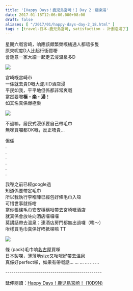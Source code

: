 ```yaml
---
title: '[Happy Days！鹿児島宮崎！] Day 2：極楽湯'
date: 2017-01-18T12:06:00.000+08:00
draft: false
aliases: [ "/2017/01/happy-days-day-2_18.html" ]
tags : [travel-日本-鹿兒島宮崎, satisfaction - 計劃泡湯了]
---
```


星期六嘅宮崎，响應該頗繁榮嘅橘通人都唔多隻  
原來呢度D人比起行街買嘢  
會鍾意一家大細一起走去浸溫泉多D  

![](/images/kojkmi2f.jpg)

宮崎嘅宮崎市  
一係就去貴D嘅大淀川D酒店浸  
平民如我，平平地但係都非常爽嘅  
當然要嚟**極・楽・湯**！  
如其名真係爆極樂  

![](/images/kojkmi2f1.jpg)

不過嘛，居民式浸係要自己帶毛巾  
無咪買囉都OK嘅，反正唔貴...  
  
但係  
.  
.  
.  
.  
.  
.  
  
我嚟之前已經google過  
知道係要帶定毛巾  
所以我執行李嗰陣已經包好條毛巾入喼  
可惜世事就係咁  
當你張條毛巾安安穩穩咁帶去宮崎嘅酒店  
就真係會放咗向酒店囉囉囉  
莫講話帶去溫泉；連酒店房門都無出過囉（唉～）  
咁樣買毛巾真係好唔抵㗎嘛 TT  

![](/images/hakutowel.jpg)

條 (pack)毛巾响[名古屋](https://hidie.net/nagoya8d7n/)買㗎  
日本製㗎，薄薄地size又啱啱好帶去溫泉  
真係好perfect㗎，如果有帶嘅話... ... ... ... ... ...  
  
\-----------------------------------------------  
  
延伸閱讀：[Happy Days！鹿児島宮崎！ (10D9N)](https://hidie.net/kojkmi10d9n/)
